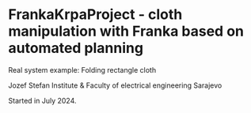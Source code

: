 # FrankaKrpaProject - cloth manipulation with Franka based on automated planning
Real system example: Folding rectangle cloth

Jozef Stefan Institute & Faculty of electrical engineering Sarajevo 

Started in July 2024.
